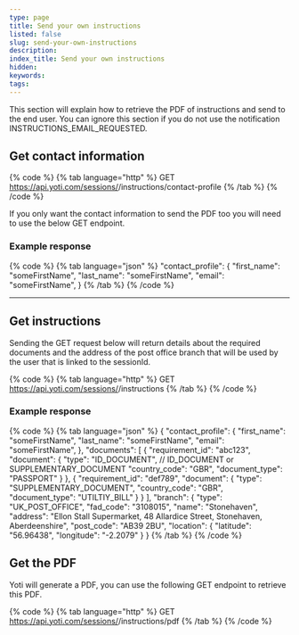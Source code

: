 ```yaml
---
type: page
title: Send your own instructions
listed: false
slug: send-your-own-instructions
description: 
index_title: Send your own instructions
hidden: 
keywords: 
tags: 
---
```


This section will explain how to retrieve the PDF of instructions and send to the end user. You can ignore this section if you do not use the notification INSTRUCTIONS_EMAIL_REQUESTED.

## Get contact information

{% code %}
{% tab language="http" %}
GET https://api.yoti.com/sessions/<sessionId>/instructions/contact-profile
{% /tab %}
{% /code %}

If you only want the contact information to send the PDF too you will need to use the below GET endpoint.

### Example response

{% code %}
{% tab language="json" %}
"contact_profile": { 
    "first_name": "someFirstName",
    "last_name": "someFirstName", 
    "email": "someFirstName", 
  }
{% /tab %}
{% /code %}

---

## Get instructions

Sending the GET request below will return details about the required documents and the address of the post office branch that will be used by the user that is linked to the sessionId.

{% code %}
{% tab language="http" %}
GET https://api.yoti.com/sessions/<sessionId>/instructions
{% /tab %}
{% /code %}

### Example response

{% code %}
{% tab language="json" %}
{
  "contact_profile": { 
    "first_name": "someFirstName", 
    "last_name": "someFirstName", 
    "email": "someFirstName", 
  },
  "documents": [ 
    {
      "requirement_id": "abc123", 
      "document": {
        "type": "ID_DOCUMENT", // ID_DOCUMENT or SUPPLEMENTARY_DOCUMENT
        "country_code": "GBR",
        "document_type": "PASSPORT" 
      }
    },
    {
      "requirement_id": "def789",
      "document": {
        "type": "SUPPLEMENTARY_DOCUMENT",
        "country_code": "GBR",
        "document_type": "UTILTIY_BILL"
      }
    }
  ],
  "branch": { 
    "type": "UK_POST_OFFICE",
    "fad_code": "3108015", 
    "name": "Stonehaven", 
    "address": "Ellon Stall Supermarket, 48 Allardice Street, Stonehaven, Aberdeenshire", 
    "post_code": "AB39 2BU",
    "location": {
      "latitude": "56.96438",
      "longitude": "-2.2079"
  }
}
{% /tab %}
{% /code %}

## Get the PDF

Yoti will generate a PDF, you can use the following GET endpoint to retrieve this PDF.

{% code %}
{% tab language="http" %}
GET https://api.yoti.com/sessions/<sessionId>/instructions/pdf
{% /tab %}
{% /code %}